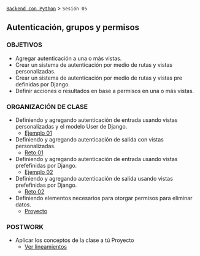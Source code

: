 [`Backend con Python`](../Readme.md) > `Sesión 05`
## Autenticación, grupos y permisos

### OBJETIVOS
 - Agregar autenticación a una o más vistas.
 - Crear un sistema de autenticación por medio de rutas y vistas personalizadas.
 - Crear un sistema de autenticación por medio de rutas y vistas pre definidas por Django.
 - Definir acciones o resultados en base a permisos en una o más vistas.

### ORGANIZACIÓN DE CLASE

 - Definiendo y agregando autenticación de entrada usando vistas personalizadas y el modelo User de Django.
   - [Ejemplo 01](Ejemplo-01)
 - Definiendo y agregando autenticación de salida con vistas personalizadas.
   - [Reto 01](Reto-01)
 - Definiendo y agregando autenticación de entrada usando vistas prefefinidas por Django.
   - [Ejemplo 02](Ejemplo-02)
 - Definiendo y agregando autenticación de salida usando vistas prefefinidas por Django.
   - [Reto 02](Reto-02)
- Definiendo elementos necesarios para otorgar permisos para eliminar datos.  
  - [Proyecto](Proyecto)

### POSTWORK
 - Aplicar los conceptos de la clase a tú Proyecto
   - [Ver lineamientos](Postwork)
